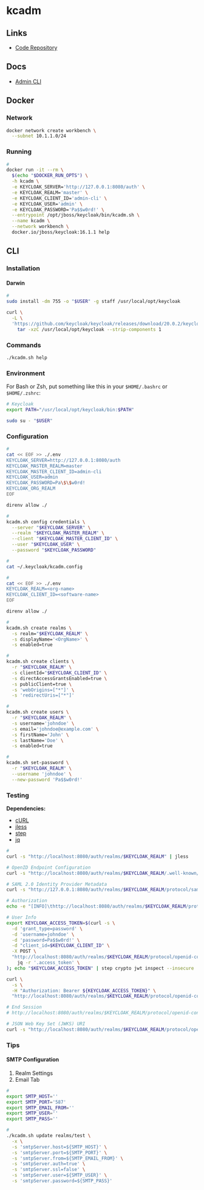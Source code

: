 # kcadm

## Links

- [Code Repository](https://github.com/keycloak/keycloak/tree/main/integration/client-cli/admin-cli)

## Docs

- [Admin CLI](https://github.com/keycloak/keycloak-documentation/blob/main/server_admin/topics/admin-cli.adoc)

<!-- ## Kubectl

```sh
#
kubectl create secret generic keycloak-secrets \
  --from-env-file=./.env

#
kubectl run -it --rm \
  --image docker.io/jboss/keycloak:16.1.1 \
  --overrides '{
  "spec": {
    "containers": [{
      "name": "keycloak",
      "image": "docker.io/jboss/keycloak:16.1.1",
      "command": ["/bin/bash"],
      "workingDir": "/opt/jboss/keycloak/bin",
      "resources": {
        "limits": {
          "cpu": "2",
          "memory": "2Gi"
        },
        "requests": {
          "cpu": "2",
          "memory": "2Gi"
        }
      },
      "stdin": true,
      "tty": true,
      "envFrom": [{
        "secretRef": {
          "name": "keycloak-secrets"
        }
      }]
    }]
  }
}' \
  keycloak
``` -->

## Docker

### Network

```sh
docker network create workbench \
  --subnet 10.1.1.0/24
```

### Running

```sh
#
docker run -it --rm \
  $(echo "$DOCKER_RUN_OPTS") \
  -h kcadm \
  -e KEYCLOAK_SERVER='http://127.0.0.1:8080/auth' \
  -e KEYCLOAK_REALM='master' \
  -e KEYCLOAK_CLIENT_ID='admin-cli' \
  -e KEYCLOAK_USER='admin' \
  -e KEYCLOAK_PASSWORD='Pa$$w0rd!' \
  --entrypoint /opt/jboss/keycloak/bin/kcadm.sh \
  --name kcadm \
  --network workbench \
  docker.io/jboss/keycloak:16.1.1 help
```

## CLI

### Installation

#### Darwin

```sh
#
sudo install -dm 755 -o "$USER" -g staff /usr/local/opt/keycloak

curl \
  -L \
  'https://github.com/keycloak/keycloak/releases/download/20.0.2/keycloak-20.0.2.tar.gz' | \
    tar -xzC /usr/local/opt/keycloak --strip-components 1
```

### Commands

```sh
./kcadm.sh help
```

### Environment

For Bash or Zsh, put something like this in your `$HOME/.bashrc` or `$HOME/.zshrc`:

```sh
# Keycloak
export PATH="/usr/local/opt/keycloak/bin:$PATH"
```

```sh
sudo su - "$USER"
```

### Configuration

```sh
#
cat << EOF >> ./.env
KEYCLOAK_SERVER=http://127.0.0.1:8080/auth
KEYCLOAK_MASTER_REALM=master
KEYCLOAK_MASTER_CLIENT_ID=admin-cli
KEYCLOAK_USER=admin
KEYCLOAK_PASSWORD=Pa\$\$w0rd!
KEYCLOAK_ORG_REALM
EOF

direnv allow ./

#
kcadm.sh config credentials \
  --server "$KEYCLOAK_SERVER" \
  --realm "$KEYCLOAK_MASTER_REALM" \
  --client "$KEYCLOAK_MASTER_CLIENT_ID" \
  --user "$KEYCLOAK_USER" \
  --password "$KEYCLOAK_PASSWORD"

#
cat ~/.keycloak/kcadm.config

#
cat << EOF >> ./.env
KEYCLOAK_REALM=<org-name>
KEYCLOAK_CLIENT_ID=<software-name>
EOF

direnv allow ./

#
kcadm.sh create realms \
  -s realm="$KEYCLOAK_REALM" \
  -s displayName='<OrgName>' \
  -s enabled=true

#
kcadm.sh create clients \
  -r "$KEYCLOAK_REALM" \
  -s clientId="$KEYCLOAK_CLIENT_ID" \
  -s directAccessGrantsEnabled=true \
  -s publicClient=true \
  -s 'webOrigins=["*"]' \
  -s 'redirectUris=["*"]'

#
kcadm.sh create users \
  -r "$KEYCLOAK_REALM" \
  -s username='johndoe' \
  -s email='johndoe@example.com' \
  -s firstName='John' \
  -s lastName='Doe' \
  -s enabled=true

#
kcadm.sh set-password \
  -r "$KEYCLOAK_REALM" \
  --username 'johndoe' \
  --new-password 'Pa$$w0rd!'
```

<!--
./kcadm.sh create components \
 -r test \
 -s name=uid-attribute-to-email-mapper \
 -s providerId=user-attribute-ldap-mapper \
 -s providerType=org.keycloak.storage.ldap.mappers.LDAPStorageMapper \
 -s parentId=johndoe \
 -s 'config."user.model.attribute"=["email"]' \
 -s 'config."ldap.attribute"=["uid"]' \
 -s 'config."read.only"=["false"]' \
 -s 'config."always.read.value.from.ldap"=["false"]' \
 -s 'config."is.mandatory.in.ldap"=["false"]'

./kcadm.sh delete realms/test
-->

### Testing

**Dependencies:**

- [cURL](/curl.md)
- [jless](/jless.md)
- [step](/step.md)
- [jq](/jq.md)

```sh
#
curl -s "http://localhost:8080/auth/realms/$KEYCLOAK_REALM" | jless

# OpenID Endpoint Configuration
curl -s "http://localhost:8080/auth/realms/$KEYCLOAK_REALM/.well-known/openid-configuration" | jless

# SAML 2.0 Identity Provider Metadata
curl -s "http://127.0.0.1:8080/auth/realms/$KEYCLOAK_REALM/protocol/saml/descriptor"

# Authorization
echo -e "[INFO]\thttp://localhost:8080/auth/realms/$KEYCLOAK_REALM/protocol/openid-connect/auth?scope=openid&response_type=code&client_id=$KEYCLOAK_CLIENT_ID&redirect_uri=https://oauth.pstmn.io/v1/callback"

# User Info
export KEYCLOAK_ACCESS_TOKEN=$(curl -s \
  -d 'grant_type=password' \
  -d 'username=johndoe' \
  -d 'password=Pa$$w0rd!' \
  -d "client_id=$KEYCLOAK_CLIENT_ID" \
  -X POST \
  "http://localhost:8080/auth/realms/$KEYCLOAK_REALM/protocol/openid-connect/token" | \
    jq -r '.access_token' \
); echo "$KEYCLOAK_ACCESS_TOKEN" | step crypto jwt inspect --insecure

curl \
  -s \
  -H "Authorization: Bearer ${KEYCLOAK_ACCESS_TOKEN}" \
  "http://localhost:8080/auth/realms/$KEYCLOAK_REALM/protocol/openid-connect/userinfo" | jless

# End Session
# http://localhost:8080/auth/realms/$KEYCLOAK_REALM/protocol/openid-connect/logout

# JSON Web Key Set (JWKS) URI
curl -s "http://localhost:8080/auth/realms/$KEYCLOAK_REALM/protocol/openid-connect/certs" | jless
```

<!--
location_header=$(curl -sS -D - "${KEYCLOAK_URL}/admin/realms/${REALM}/users" \
  -H 'Content-Type: application/json' \
  -H "Authorization: Bearer ${ADMIN_TOKEN}" \
  -d "{\"username\":\"user-${count}\", \"enabled\":\"true\"}" | grep -Fi 'Location:')

user_id=$(echo "${location_header##*/}" | tr -d '\r')

curl -sS -X PUT "${KEYCLOAK_URL}/admin/realms/${REALM}/users/${user_id}/reset-password" \
  -H 'Content-Type: application/json' \
  -H "Authorization: Bearer ${ADMIN_TOKEN}" \
  -d '{"type":"password", "value":"user", "temporary":false}'
-->

### Tips

#### SMTP Configuration

1. Realm Settings
2. Email Tab

```sh
#
export SMTP_HOST=''
export SMTP_PORT='587'
export SMTP_EMAIL_FROM=''
export SMTP_USER=''
export SMTP_PASS=''

#
./kcadm.sh update realms/test \
  -x \
  -s 'smtpServer.host=${SMTP_HOST}' \
  -s 'smtpServer.port=${SMTP_PORT}' \
  -s 'smtpServer.from=${SMTP_EMAIL_FROM}' \
  -s 'smtpServer.auth=true' \
  -s 'smtpServer.ssl=false' \
  -s 'smtpServer.user=${SMTP_USER}' \
  -s 'smtpServer.password=${SMTP_PASS}'
```
